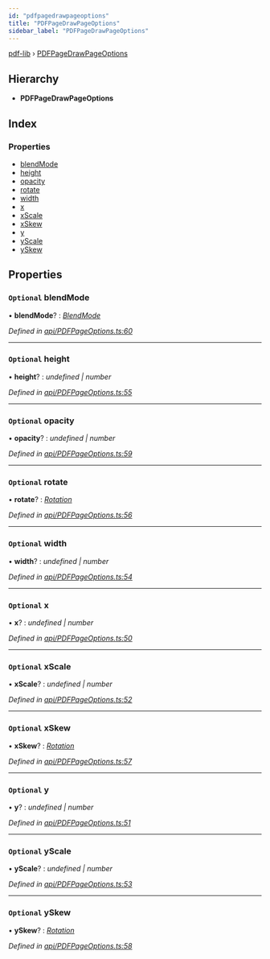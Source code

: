 ```yaml
---
id: "pdfpagedrawpageoptions"
title: "PDFPageDrawPageOptions"
sidebar_label: "PDFPageDrawPageOptions"
---
```


[pdf-lib](../index.md) › [PDFPageDrawPageOptions](pdfpagedrawpageoptions.md)

## Hierarchy

* **PDFPageDrawPageOptions**

## Index

### Properties

* [blendMode](pdfpagedrawpageoptions.md#optional-blendmode)
* [height](pdfpagedrawpageoptions.md#optional-height)
* [opacity](pdfpagedrawpageoptions.md#optional-opacity)
* [rotate](pdfpagedrawpageoptions.md#optional-rotate)
* [width](pdfpagedrawpageoptions.md#optional-width)
* [x](pdfpagedrawpageoptions.md#optional-x)
* [xScale](pdfpagedrawpageoptions.md#optional-xscale)
* [xSkew](pdfpagedrawpageoptions.md#optional-xskew)
* [y](pdfpagedrawpageoptions.md#optional-y)
* [yScale](pdfpagedrawpageoptions.md#optional-yscale)
* [ySkew](pdfpagedrawpageoptions.md#optional-yskew)

## Properties

### `Optional` blendMode

• **blendMode**? : *[BlendMode](../enums/blendmode.md)*

*Defined in [api/PDFPageOptions.ts:60](https://github.com/Hopding/pdf-lib/blob/1f63950/src/api/PDFPageOptions.ts#L60)*

___

### `Optional` height

• **height**? : *undefined | number*

*Defined in [api/PDFPageOptions.ts:55](https://github.com/Hopding/pdf-lib/blob/1f63950/src/api/PDFPageOptions.ts#L55)*

___

### `Optional` opacity

• **opacity**? : *undefined | number*

*Defined in [api/PDFPageOptions.ts:59](https://github.com/Hopding/pdf-lib/blob/1f63950/src/api/PDFPageOptions.ts#L59)*

___

### `Optional` rotate

• **rotate**? : *[Rotation](../index.md#rotation)*

*Defined in [api/PDFPageOptions.ts:56](https://github.com/Hopding/pdf-lib/blob/1f63950/src/api/PDFPageOptions.ts#L56)*

___

### `Optional` width

• **width**? : *undefined | number*

*Defined in [api/PDFPageOptions.ts:54](https://github.com/Hopding/pdf-lib/blob/1f63950/src/api/PDFPageOptions.ts#L54)*

___

### `Optional` x

• **x**? : *undefined | number*

*Defined in [api/PDFPageOptions.ts:50](https://github.com/Hopding/pdf-lib/blob/1f63950/src/api/PDFPageOptions.ts#L50)*

___

### `Optional` xScale

• **xScale**? : *undefined | number*

*Defined in [api/PDFPageOptions.ts:52](https://github.com/Hopding/pdf-lib/blob/1f63950/src/api/PDFPageOptions.ts#L52)*

___

### `Optional` xSkew

• **xSkew**? : *[Rotation](../index.md#rotation)*

*Defined in [api/PDFPageOptions.ts:57](https://github.com/Hopding/pdf-lib/blob/1f63950/src/api/PDFPageOptions.ts#L57)*

___

### `Optional` y

• **y**? : *undefined | number*

*Defined in [api/PDFPageOptions.ts:51](https://github.com/Hopding/pdf-lib/blob/1f63950/src/api/PDFPageOptions.ts#L51)*

___

### `Optional` yScale

• **yScale**? : *undefined | number*

*Defined in [api/PDFPageOptions.ts:53](https://github.com/Hopding/pdf-lib/blob/1f63950/src/api/PDFPageOptions.ts#L53)*

___

### `Optional` ySkew

• **ySkew**? : *[Rotation](../index.md#rotation)*

*Defined in [api/PDFPageOptions.ts:58](https://github.com/Hopding/pdf-lib/blob/1f63950/src/api/PDFPageOptions.ts#L58)*
